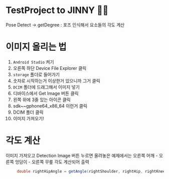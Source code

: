 # TestProject to JINNY 👰‍♀️
Pose Detect -> getDegree : 포즈 인식해서 요소들의 각도 계산

# 이미지 올리는 법

1. `Android Studio` 켜기
2. 오른쪽 하단 Device File Explorer 클릭
3. `storage` 폴더로 들어가기
4. 숫자로 시작하는거 이상한거 있으니까 그거 클릭
5. `DCIM` 폴더에 드래그해서 이미지 넣기
6. 디바이스에서 Get Image 버튼 클릭
7. 왼쪽 위에 3줄 있는 아이콘 클릭
8. sdk~~gphone64_x86_64 이런거 클릭
9. DCIM 폴더 클릭
10. 이미지 가져오기!

# 각도 계산

이미지 가져오고 Detection Image 버튼 누르면 올려놓은 예제에서는 오른쪽 어깨 - 오른쪽 엉덩이 - 오른쪽 무릎 각도 계산되어 출력

```java
     double rightHipAngle = getAngle(rightShoulder, rightHip, rightKnee);
```
